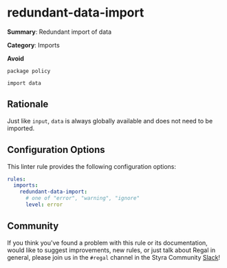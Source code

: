 # redundant-data-import

**Summary**: Redundant import of data

**Category**: Imports

**Avoid**
```rego
package policy

import data
```

## Rationale

Just like `input`, `data` is always globally available and does not need to be imported.

## Configuration Options

This linter rule provides the following configuration options:

```yaml
rules: 
  imports:
    redundant-data-import:
      # one of "error", "warning", "ignore"
      level: error
```

## Community

If you think you've found a problem with this rule or its documentation, would like to suggest improvements, new rules,
or just talk about Regal in general, please join us in the `#regal` channel in the Styra Community
[Slack](https://communityinviter.com/apps/styracommunity/signup)!
